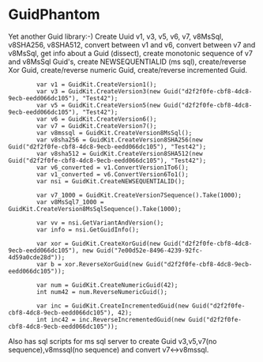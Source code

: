 # GuidPhantom
Yet another Guid library:-) Create Uuid v1, v3, v5, v6, v7, v8MsSql, v8SHA256, v8SHA512, convert between v1 and v6, convert between v7 and v8MsSql, get info about a Guid (dissect), create monotonic sequence of v7 and v8MsSql Guid's, create NEWSEQUENTIALID (ms sql), create/reverse Xor Guid, create/reverse numeric Guid, create/reverse incremented Guid.

			var v1 = GuidKit.CreateVersion1();
			var v3 = GuidKit.CreateVersion3(new Guid("d2f2f0fe-cbf8-4dc8-9ecb-eedd066dc105"), "Test42");
			var v5 = GuidKit.CreateVersion5(new Guid("d2f2f0fe-cbf8-4dc8-9ecb-eedd066dc105"), "Test42");
			var v6 = GuidKit.CreateVersion6();
			var v7 = GuidKit.CreateVersion7();
			var v8mssql = GuidKit.CreateVersion8MsSql();
			var v8sha256 = GuidKit.CreateVersion8SHA256(new Guid("d2f2f0fe-cbf8-4dc8-9ecb-eedd066dc105"), "Test42");
			var v8sha512 = GuidKit.CreateVersion8SHA512(new Guid("d2f2f0fe-cbf8-4dc8-9ecb-eedd066dc105"), "Test42");
			var v6_converted = v1.ConvertVersion1To6();
			var v1_converted = v6.ConvertVersion6To1();
			var nsi = GuidKit.CreateNEWSEQUENTIALID();

			var v7_1000 = GuidKit.CreateVersion7Sequence().Take(1000);
			var v8MsSql7_1000 = GuidKit.CreateVersion8MsSqlSequence().Take(1000);

			var vv = nsi.GetVariantAndVersion();
			var info = nsi.GetGuidInfo();

			var xor = GuidKit.CreateXorGuid(new Guid("d2f2f0fe-cbf8-4dc8-9ecb-eedd066dc105"), new Guid("7e00d52e-8496-4239-92fc-4d59a0cde28d"));
			var b = xor.ReverseXorGuid(new Guid("d2f2f0fe-cbf8-4dc8-9ecb-eedd066dc105"));

			var num = GuidKit.CreateNumericGuid(42);
			int num42 = num.ReverseNumericGuid();

			var inc = GuidKit.CreateIncrementedGuid(new Guid("d2f2f0fe-cbf8-4dc8-9ecb-eedd066dc105"), 42);
			int inc42 = inc.ReverseIncrementedGuid(new Guid("d2f2f0fe-cbf8-4dc8-9ecb-eedd066dc105"));

Also has sql scripts for ms sql server to create Guid v3,v5,v7(no sequence),v8mssql(no sequence) and convert v7<->v8mssql.